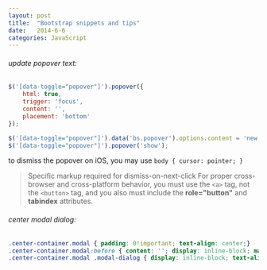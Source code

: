 ```yaml
---
layout: post
title:  "Bootstrap snippets and tips"
date:   2014-6-6
categories: JavaScript
---
```


###### update popover text:

```js
$('[data-toggle="popover"]').popover({
    html: true,
    trigger: 'focus',
    content: '',
    placement: 'bottom'
});

$('[data-toggle="popover"]').data('bs.popover').options.content = 'new content';
$('[data-toggle="popover"]').popover('show');
```

to dismiss the popover on iOS, you may use ```body { cursor: pointer; }```

> Specific markup required for dismiss-on-next-click
For proper cross-browser and cross-platform behavior, you must use the ```<a>``` tag, not the ```<button>``` tag, and you also must include the **role="button"** and **tabindex** attributes.

###### center modal dialog:

```css
.center-container.modal { padding: 0!important; text-align: center;}
.center-container.modal:before { content: ''; display: inline-block; margin-right: -4px; height: 100%; vertical-align: middle;}
.center-container.modal .modal-dialog { display: inline-block; text-align: left; vertical-align: middle;}
```